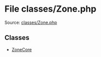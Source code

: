 File classes/Zone.php
=========

Source: [classes/Zone.php](https://github.com/PrestaShop/PrestaShop/blob/1.5.6.0/classes/Zone.php)


Classes
-------

* [ZoneCore](class.ZoneCore.md)

